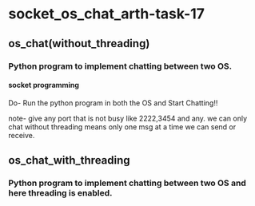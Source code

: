 # socket_os_chat_arth-task-17

## os_chat(without_threading)
### Python program to implement chatting between two OS.
#### socket programming
Do-
Run the python program in both the OS and Start Chatting!!

note- give any port that is not busy like 2222,3454 and any. we can only chat without threading means only one msg at a time we can send or receive.




## os_chat_with_threading
### Python program to implement chatting between two OS and here threading is enabled.
